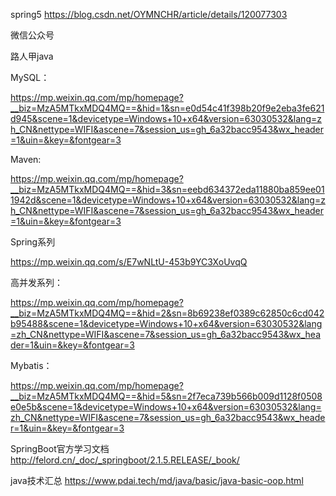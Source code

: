 spring5 https://blog.csdn.net/OYMNCHR/article/details/120077303

微信公众号

路人甲java

MySQL：

https://mp.weixin.qq.com/mp/homepage?__biz=MzA5MTkxMDQ4MQ==&hid=1&sn=e0d54c41f398b20f9e2eba3fe621d945&scene=1&devicetype=Windows+10+x64&version=63030532&lang=zh_CN&nettype=WIFI&ascene=7&session_us=gh_6a32bacc9543&wx_header=1&uin=&key=&fontgear=3

Maven:

https://mp.weixin.qq.com/mp/homepage?__biz=MzA5MTkxMDQ4MQ==&hid=3&sn=eebd634372eda11880ba859ee011942d&scene=1&devicetype=Windows+10+x64&version=63030532&lang=zh_CN&nettype=WIFI&ascene=7&session_us=gh_6a32bacc9543&wx_header=1&uin=&key=&fontgear=3

Spring系列

https://mp.weixin.qq.com/s/E7wNLtU-453b9YC3XoUvqQ

高并发系列：

https://mp.weixin.qq.com/mp/homepage?__biz=MzA5MTkxMDQ4MQ==&hid=2&sn=8b69238ef0389c62850c6cd042b95488&scene=1&devicetype=Windows+10+x64&version=63030532&lang=zh_CN&nettype=WIFI&ascene=7&session_us=gh_6a32bacc9543&wx_header=1&uin=&key=&fontgear=3

Mybatis：

https://mp.weixin.qq.com/mp/homepage?__biz=MzA5MTkxMDQ4MQ==&hid=5&sn=2f7eca739b566b009d1128f0508e0e5b&scene=1&devicetype=Windows+10+x64&version=63030532&lang=zh_CN&nettype=WIFI&ascene=7&session_us=gh_6a32bacc9543&wx_header=1&uin=&key=&fontgear=3

SpringBoot官方学习文档 http://felord.cn/_doc/_springboot/2.1.5.RELEASE/_book/

java技术汇总 https://www.pdai.tech/md/java/basic/java-basic-oop.html


